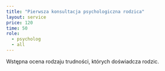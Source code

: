 ```yaml
---
title: "Pierwsza konsultacja psychologiczna rodzica"
layout: service
price: 120
time: 50
role:
  - psycholog
  - all
---
```


Wstępna ocena rodzaju trudności, których doświadcza rodzic.
